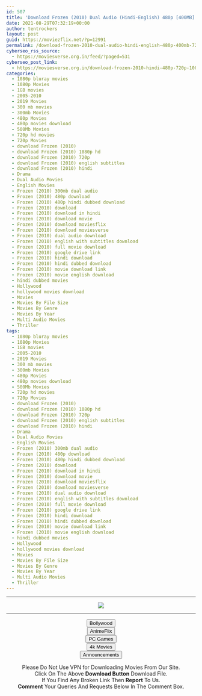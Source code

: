 ```yaml
---
id: 507
title: 'Download Frozen (2010) Dual Audio (Hindi-English) 480p [400MB] || 720p [1.1GB] || 1080p [1.6GB]'
date: 2021-08-29T07:32:19+00:00
author: tentrockers
layout: post
guid: https://moviezflix.net/?p=12991
permalink: /download-frozen-2010-dual-audio-hindi-english-480p-400mb-720p-1-1gb-1080p-1-6gb/
cyberseo_rss_source:
  - https://moviesverse.org.in/feed/?paged=531
cyberseo_post_link:
  - https://moviesverse.org.in/download-frozen-2010-hindi-480p-720p-1080p/
categories:
  - 1080p bluray movies
  - 1080p Movies
  - 1GB movies
  - 2005-2010
  - 2019 Movies
  - 300 mb movies
  - 300mb Movies
  - 480p Movies
  - 480p movies download
  - 500Mb Movies
  - 720p hd movies
  - 720p Movies
  - download Frozen (2010)
  - download Frozen (2010) 1080p hd
  - download Frozen (2010) 720p
  - download Frozen (2010) english subtitles
  - download Frozen (2010) hindi
  - Drama
  - Dual Audio Movies
  - English Movies
  - Frozen (2010) 300mb dual audio
  - Frozen (2010) 480p download
  - Frozen (2010) 480p hindi dubbed download
  - Frozen (2010) download
  - Frozen (2010) download in hindi
  - Frozen (2010) download movie
  - Frozen (2010) download moviesflix
  - Frozen (2010) download moviesverse
  - Frozen (2010) dual audio download
  - Frozen (2010) english with subtitles download
  - Frozen (2010) full movie download
  - Frozen (2010) google drive link
  - Frozen (2010) hindi download
  - Frozen (2010) hindi dubbed download
  - Frozen (2010) movie download link
  - Frozen (2010) movie english download
  - hindi dubbed movies
  - Hollywood
  - hollywood movies download
  - Movies
  - Movies By File Size
  - Movies By Genre
  - Movies By Year
  - Multi Audio Movies
  - Thriller
tags:
  - 1080p bluray movies
  - 1080p Movies
  - 1GB movies
  - 2005-2010
  - 2019 Movies
  - 300 mb movies
  - 300mb Movies
  - 480p Movies
  - 480p movies download
  - 500Mb Movies
  - 720p hd movies
  - 720p Movies
  - download Frozen (2010)
  - download Frozen (2010) 1080p hd
  - download Frozen (2010) 720p
  - download Frozen (2010) english subtitles
  - download Frozen (2010) hindi
  - Drama
  - Dual Audio Movies
  - English Movies
  - Frozen (2010) 300mb dual audio
  - Frozen (2010) 480p download
  - Frozen (2010) 480p hindi dubbed download
  - Frozen (2010) download
  - Frozen (2010) download in hindi
  - Frozen (2010) download movie
  - Frozen (2010) download moviesflix
  - Frozen (2010) download moviesverse
  - Frozen (2010) dual audio download
  - Frozen (2010) english with subtitles download
  - Frozen (2010) full movie download
  - Frozen (2010) google drive link
  - Frozen (2010) hindi download
  - Frozen (2010) hindi dubbed download
  - Frozen (2010) movie download link
  - Frozen (2010) movie english download
  - hindi dubbed movies
  - Hollywood
  - hollywood movies download
  - Movies
  - Movies By File Size
  - Movies By Genre
  - Movies By Year
  - Multi Audio Movies
  - Thriller
---
```

<center>
  </p> 
  
  <hr />
  
  <p>
    <a href="http://gdrivepro.xyz/join.php" data-wpel-link="external" target="_blank" rel="nofollow external noopener noreferrer"><img src="https://i.imgur.com/FhMdWdW.png" /></a>
  </p>
  
  <hr />
  
  <p>
    <a href="https://dogemovies.xyz" target="_blank" data-wpel-link="external" rel="nofollow external noopener noreferrer"><button class="button button5">Bollywood</button></a><br /> <a href="https://animeflix.in" target="_blank" data-wpel-link="external" rel="nofollow external noopener noreferrer"><button class="button button5">AnimeFlix</button></a><br /> <a href="https://gamesflix.net/" target="_blank" data-wpel-link="external" rel="nofollow external noopener noreferrer"><button class="button button5">PC Games</button></a><br /> <a href="https://uhdmovies.in" target="_blank" data-wpel-link="external" rel="nofollow external noopener noreferrer"><button class="button button5">4k Movies</button></a><br /> <a href="https://moviesverse.org.in/announcements/" target="_blank" data-wpel-link="internal" rel="noopener"><button class="button button5">Announcements</button></a>
  </p>
  
  <div class="alert alert-danger">
    Please Do Not Use VPN for Downloading Movies From Our Site.
  </div>
  
  <div class="alert alert-success">
    Click On The Above <strong>Download Button</strong> Download File.
  </div>
  
  <div class="alert alert-warning">
    If You Find Any Broken Link Then <strong>Report</strong> To Us.
  </div>
  
  <div class="alert alert-info">
    <strong>Comment</strong> Your Queries And Requests Below In The Comment Box.
  </div>
  
  <p>
    </center>
  </p>